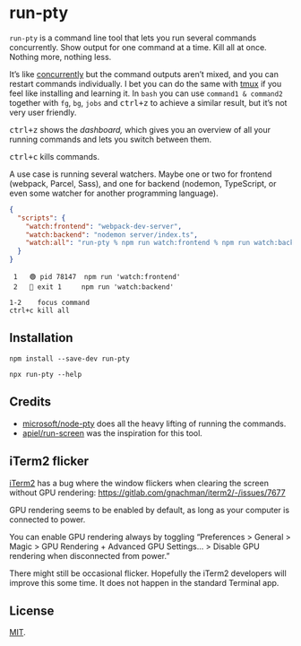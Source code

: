 # run-pty

`run-pty` is a command line tool that lets you run several commands concurrently. Show output for one command at a time. Kill all at once. Nothing more, nothing less.

It’s like [concurrently] but the command outputs aren’t mixed, and you can restart commands individually. I bet you can do the same with [tmux] if you feel like installing and learning it. In `bash` you can use `command1 & command2` together with `fg`, `bg`, `jobs` and <kbd>ctrl+z</kbd> to achieve a similar result, but it’s not very user friendly.

<kbd>ctrl+z</kbd> shows the _dashboard,_ which gives you an overview of all your running commands and lets you switch between them.

<kbd>ctrl+c</kbd> kills commands.

A use case is running several watchers. Maybe one or two for frontend (webpack, Parcel, Sass), and one for backend (nodemon, TypeScript, or even some watcher for another programming language).

```json
{
  "scripts": {
    "watch:frontend": "webpack-dev-server",
    "watch:backend": "nodemon server/index.ts",
    "watch:all": "run-pty % npm run watch:frontend % npm run watch:backend"
  }
}
```

```
 1   🟢 pid 78147  npm run 'watch:frontend'
 2   🔴 exit 1     npm run 'watch:backend'

1-2    focus command
ctrl+c kill all
```

## Installation

`npm install --save-dev run-pty`

`npx run-pty --help`

## Credits

- [microsoft/node-pty] does all the heavy lifting of running the commands.
- [apiel/run-screen] was the inspiration for this tool.

## iTerm2 flicker

[iTerm2] has a bug where the window flickers when clearing the screen without GPU rendering: <https://gitlab.com/gnachman/iterm2/-/issues/7677>

GPU rendering seems to be enabled by default, as long as your computer is connected to power.

You can enable GPU rendering always by toggling “Preferences > General > Magic > GPU Rendering + Advanced GPU Settings… > Disable GPU rendering when disconnected from power.”

There might still be occasional flicker. Hopefully the iTerm2 developers will improve this some time. It does not happen in the standard Terminal app.

## License

[MIT](LICENSE).

[apiel/run-screen]: https://github.com/apiel/run-screen
[concurrently]: https://github.com/kimmobrunfeldt/concurrently
[iterm2]: https://www.iterm2.com/
[microsoft/node-pty]: https://github.com/microsoft/node-pty
[tmux]: https://github.com/tmux/tmux
